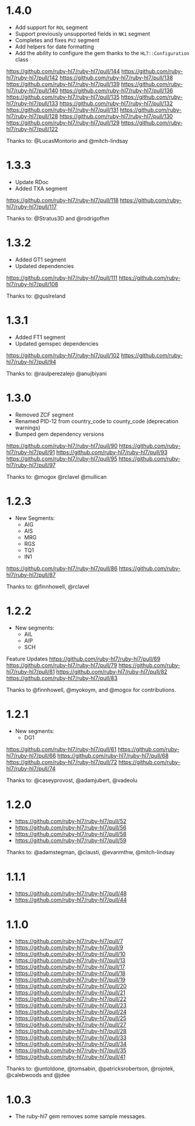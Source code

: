 # 1.4.0

- Add support for `ROL` segment
- Support previously unsupported fields in `NK1` segment
- Completes and fixes `PV2` segment
- Add helpers for date formatting
- Add the ability to configure the gem thanks to the `HL7::Configuration` class

https://github.com/ruby-hl7/ruby-hl7/pull/144
https://github.com/ruby-hl7/ruby-hl7/pull/142
https://github.com/ruby-hl7/ruby-hl7/pull/138
https://github.com/ruby-hl7/ruby-hl7/pull/139
https://github.com/ruby-hl7/ruby-hl7/pull/140
https://github.com/ruby-hl7/ruby-hl7/pull/136
https://github.com/ruby-hl7/ruby-hl7/pull/135
https://github.com/ruby-hl7/ruby-hl7/pull/133
https://github.com/ruby-hl7/ruby-hl7/pull/132
https://github.com/ruby-hl7/ruby-hl7/pull/131
https://github.com/ruby-hl7/ruby-hl7/pull/128
https://github.com/ruby-hl7/ruby-hl7/pull/130
https://github.com/ruby-hl7/ruby-hl7/pull/129
https://github.com/ruby-hl7/ruby-hl7/pull/122

Thanks to:
@LucasMontorio and @mitch-lindsay

# 1.3.3
- Update RDoc
- Added TXA segment

https://github.com/ruby-hl7/ruby-hl7/pull/118
https://github.com/ruby-hl7/ruby-hl7/pull/117

Thanks to:
@Stratus3D and @rodrigofhm


# 1.3.2
- Added GT1 segment
- Updated dependencies

https://github.com/ruby-hl7/ruby-hl7/pull/111
https://github.com/ruby-hl7/ruby-hl7/pull/108

Thanks to:
@gusIreland


# 1.3.1
- Added FT1 segment
- Updated gemspec dependencies

https://github.com/ruby-hl7/ruby-hl7/pull/102
https://github.com/ruby-hl7/ruby-hl7/pull/94

Thanks to:
@raulperezalejo @anujbiyani


# 1.3.0
- Removed ZCF segment
- Renamed PID-12 from country_code to county_code (deprecation warnings)
- Bumped gem dependency versions

https://github.com/ruby-hl7/ruby-hl7/pull/90
https://github.com/ruby-hl7/ruby-hl7/pull/91
https://github.com/ruby-hl7/ruby-hl7/pull/93
https://github.com/ruby-hl7/ruby-hl7/pull/95
https://github.com/ruby-hl7/ruby-hl7/pull/97

Thanks to:
@mogox @rclavel @mullican


# 1.2.3
- New Segments:
  - AIG
  - AIS
  - MRG
  - RGS
  - TQ1
  - IN1

https://github.com/ruby-hl7/ruby-hl7/pull/86
https://github.com/ruby-hl7/ruby-hl7/pull/87


Thanks to:
@finnhowell, @rclavel


# 1.2.2
- New segments:
    - AIL
    - AIP
    - SCH

Feature Updates
https://github.com/ruby-hl7/ruby-hl7/pull/69
https://github.com/ruby-hl7/ruby-hl7/pull/79
https://github.com/ruby-hl7/ruby-hl7/pull/81
https://github.com/ruby-hl7/ruby-hl7/pull/82
https://github.com/ruby-hl7/ruby-hl7/pull/83

Thanks to @finnhowell, @myokoym, and @mogox for contributions.


# 1.2.1
- New segments:
    - DG1

https://github.com/ruby-hl7/ruby-hl7/pull/61
https://github.com/ruby-hl7/ruby-hl7/pull/66
https://github.com/ruby-hl7/ruby-hl7/pull/68
https://github.com/ruby-hl7/ruby-hl7/pull/72
https://github.com/ruby-hl7/ruby-hl7/pull/74

Thanks to:
@caseyprovost, @adamjubert, @vadeolu


# 1.2.0

- https://github.com/ruby-hl7/ruby-hl7/pull/52
- https://github.com/ruby-hl7/ruby-hl7/pull/56
- https://github.com/ruby-hl7/ruby-hl7/pull/58
- https://github.com/ruby-hl7/ruby-hl7/pull/59

Thanks to:
@adamstegman, @clausti, @evanmthw, @mitch-lindsay


# 1.1.1

- https://github.com/ruby-hl7/ruby-hl7/pull/48
- https://github.com/ruby-hl7/ruby-hl7/pull/44


# 1.1.0

- https://github.com/ruby-hl7/ruby-hl7/pull/7
- https://github.com/ruby-hl7/ruby-hl7/pull/9
- https://github.com/ruby-hl7/ruby-hl7/pull/10
- https://github.com/ruby-hl7/ruby-hl7/pull/13
- https://github.com/ruby-hl7/ruby-hl7/pull/17
- https://github.com/ruby-hl7/ruby-hl7/pull/18
- https://github.com/ruby-hl7/ruby-hl7/pull/19
- https://github.com/ruby-hl7/ruby-hl7/pull/20
- https://github.com/ruby-hl7/ruby-hl7/pull/21
- https://github.com/ruby-hl7/ruby-hl7/pull/22
- https://github.com/ruby-hl7/ruby-hl7/pull/23
- https://github.com/ruby-hl7/ruby-hl7/pull/24
- https://github.com/ruby-hl7/ruby-hl7/pull/25
- https://github.com/ruby-hl7/ruby-hl7/pull/27
- https://github.com/ruby-hl7/ruby-hl7/pull/28
- https://github.com/ruby-hl7/ruby-hl7/pull/33
- https://github.com/ruby-hl7/ruby-hl7/pull/34
- https://github.com/ruby-hl7/ruby-hl7/pull/35
- https://github.com/ruby-hl7/ruby-hl7/pull/41

Thanks to:
@untoldone, @tomsabin, @patricksrobertson, @rojotek, @calebwoods and @jdee


# 1.0.3
- The ruby-hl7 gem removes some sample messages.
